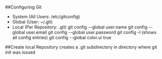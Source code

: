 ##Configuring Git
* System (All Users: /etc/gitconfig)
* Global (User: ~/.git)
* Local (Per Repository: .git)
git config  --global user.name 
git config  --global user.email
git config  --global user.password
git config -l (shows all config entries)
git config --global color.ui true	

##Create local Repository
creates a .git subdirectory in directory where git init was issued



